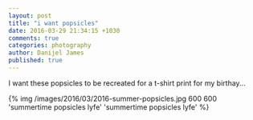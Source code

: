 ```yaml
---
layout: post
title: "i want popsicles"
date: 2016-03-29 21:34:15 +1030
comments: true
categories: photography
author: Danijel James
published: true
---
```

I want these popsicles to be recreated for a t-shirt print for my birthay...

{% img /images/2016/03/2016-summer-popsicles.jpg 600 600 'summertime popsicles lyfe' 'summertime popsicles lyfe' %}

